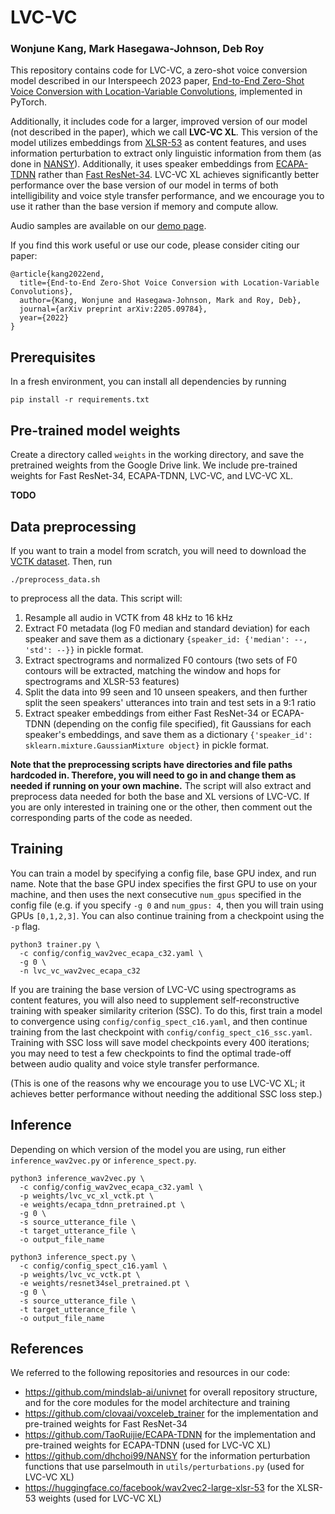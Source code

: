 # LVC-VC

### Wonjune Kang, Mark Hasegawa-Johnson, Deb Roy

This repository contains code for LVC-VC, a zero-shot voice conversion model described in our Interspeech 2023 paper, [End-to-End Zero-Shot Voice Conversion with Location-Variable Convolutions](https://arxiv.org/abs/2205.09784), implemented in PyTorch.

Additionally, it includes code for a larger, improved version of our model (not described in the paper), which we call **LVC-VC XL**. This version of the model utilizes embeddings from [XLSR-53](https://arxiv.org/abs/2006.13979) as content features, and uses information perturbation to extract only linguistic information from them (as done in [NANSY](https://arxiv.org/abs/2110.14513)). Additionally, it uses speaker embeddings from [ECAPA-TDNN](https://arxiv.org/abs/2005.07143) rather than [Fast ResNet-34](https://arxiv.org/abs/2003.11982). LVC-VC XL achieves significantly better performance over the base version of our model in terms of both intelligibility and voice style transfer performance, and we encourage you to use it rather than the base version if memory and compute allow.

Audio samples are available on our [demo page](https://lvc-vc.github.io/lvc-vc-demo/).

If you find this work useful or use our code, please consider citing our paper:

```
@article{kang2022end,
  title={End-to-End Zero-Shot Voice Conversion with Location-Variable Convolutions},
  author={Kang, Wonjune and Hasegawa-Johnson, Mark and Roy, Deb},
  journal={arXiv preprint arXiv:2205.09784},
  year={2022}
}
```

## Prerequisites

In a fresh environment, you can install all dependencies by running

```
pip install -r requirements.txt
```

## Pre-trained model weights

Create a directory called ```weights``` in the working directory, and save the pretrained weights from the Google Drive link. We include pre-trained weights for Fast ResNet-34, ECAPA-TDNN, LVC-VC, and LVC-VC XL.

**TODO**

## Data preprocessing

If you want to train a model from scratch, you will need to download the [VCTK dataset](https://datashare.ed.ac.uk/handle/10283/3443). Then, run

```
./preprocess_data.sh
```

to preprocess all the data. This script will:

1. Resample all audio in VCTK from 48 kHz to 16 kHz
2. Extract F0 metadata (log F0 median and standard deviation) for each speaker and save them as a dictionary ```{speaker_id: {'median': --, 'std': --}}``` in pickle format.
3. Extract spectrograms and normalized F0 contours (two sets of F0 contours will be extracted, matching the window and hops for spectrograms and XLSR-53 features)
4. Split the data into 99 seen and 10 unseen speakers, and then further split the seen speakers' utterances into train and test sets in a 9:1 ratio
5. Extract speaker embeddings from either Fast ResNet-34 or ECAPA-TDNN (depending on the config file specified), fit Gaussians for each speaker's embeddings, and save them as a dictionary ```{'speaker_id': sklearn.mixture.GaussianMixture object}``` in pickle format.

**Note that the preprocessing scripts have directories and file paths hardcoded in. Therefore, you will need to go in and change them as needed if running on your own machine.** The script will also extract and preprocess data needed for both the base and XL versions of LVC-VC. If you are only interested in training one or the other, then comment out the corresponding parts of the code as needed.

## Training

You can train a model by specifying a config file, base GPU index, and run name. Note that the base GPU index specifies the first GPU to use on your machine, and then uses the next consecutive ```num_gpus``` specified in the config file (e.g. if you specify ```-g 0``` and ```num_gpus: 4```, then you will train using GPUs ```[0,1,2,3]```. You can also continue training from a checkpoint using the ```-p``` flag.

```
python3 trainer.py \
  -c config/config_wav2vec_ecapa_c32.yaml \
  -g 0 \
  -n lvc_vc_wav2vec_ecapa_c32
```

If you are training the base version of LVC-VC using spectrograms as content features, you will also need to supplement self-reconstructive training with speaker similarity criterion (SSC). To do this, first train a model to convergence using ```config/config_spect_c16.yaml```, and then continue training from the last checkpoint with ```config/config_spect_c16_ssc.yaml```. Training with SSC loss will save model checkpoints every 400 iterations; you may need to test a few checkpoints to find the optimal trade-off between audio quality and voice style transfer performance.

(This is one of the reasons why we encourage you to use LVC-VC XL; it achieves better performance without needing the additional SSC loss step.)

## Inference

Depending on which version of the model you are using, run either ```inference_wav2vec.py``` or ```inference_spect.py```.

```
python3 inference_wav2vec.py \
  -c config/config_wav2vec_ecapa_c32.yaml \
  -p weights/lvc_vc_xl_vctk.pt \
  -e weights/ecapa_tdnn_pretrained.pt \
  -g 0 \
  -s source_utterance_file \
  -t target_utterance_file \
  -o output_file_name
```

```
python3 inference_spect.py \
  -c config/config_spect_c16.yaml \
  -p weights/lvc_vc_vctk.pt \
  -e weights/resnet34sel_pretrained.pt \
  -g 0 \
  -s source_utterance_file \
  -t target_utterance_file \
  -o output_file_name
```

## References

We referred to the following repositories and resources in our code:

- https://github.com/mindslab-ai/univnet for overall repository structure, and for the core modules for the model architecture and training
- https://github.com/clovaai/voxceleb_trainer for the implementation and pre-trained weights for Fast ResNet-34
- https://github.com/TaoRuijie/ECAPA-TDNN for the implementation and pre-trained weights for ECAPA-TDNN (used for LVC-VC XL)
- https://github.com/dhchoi99/NANSY for the information perturbation functions that use parselmouth in ```utils/perturbations.py``` (used for LVC-VC XL)
- https://huggingface.co/facebook/wav2vec2-large-xlsr-53 for the XLSR-53 weights (used for LVC-VC XL)
